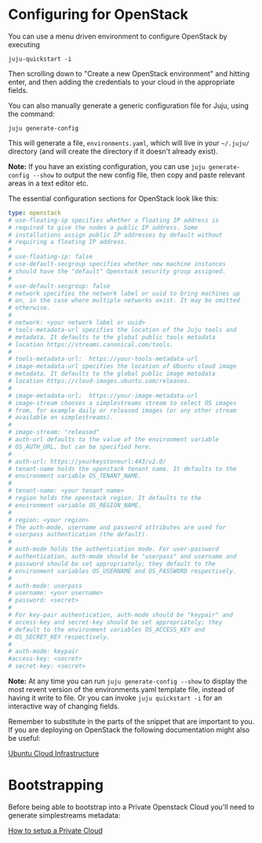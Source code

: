 # Configuring for OpenStack

You can use a menu driven environment to configure OpenStack by executing

    juju-quickstart -i

Then scrolling down to "Create a new OpenStack environment" and hitting enter,
and then adding the credentials to your cloud in the appropriate fields.

You can also manually generate a generic configuration file for Juju, using the
command:

    juju generate-config

This will generate a file, `environments.yaml`, which will live in your
`~/.juju/` directory (and will create the directory if it doesn't already
exist).

**Note:** If you have an existing configuration, you can use
`juju generate-config --show` to output the new config file, then copy and
paste relevant areas in a text editor etc.

The essential configuration sections for OpenStack look like this:

```yaml
type: openstack
# use-floating-ip specifies whether a floating IP address is
# required to give the nodes a public IP address. Some
# installations assign public IP addresses by default without
# requiring a floating IP address.
#
# use-floating-ip: false
# use-default-secgroup specifies whether new machine instances
# should have the "default" Openstack security group assigned.
#
# use-default-secgroup: false
# network specifies the network label or uuid to bring machines up
# on, in the case where multiple networks exist. It may be omitted
# otherwise.
#
# network: <your network label or uuid>
# tools-metadata-url specifies the location of the Juju tools and
# metadata. It defaults to the global public tools metadata
# location https://streams.canonical.com/tools.
#
# tools-metadata-url:  https://your-tools-metadata-url
# image-metadata-url specifies the location of Ubuntu cloud image
# metadata. It defaults to the global public image metadata
# location https://cloud-images.ubuntu.com/releases.
#
# image-metadata-url:  https://your-image-metadata-url
# image-stream chooses a simplestreams stream to select OS images
# from, for example daily or released images (or any other stream
# available on simplestreams).
#
# image-stream: "released"
# auth-url defaults to the value of the environment variable
# OS_AUTH_URL, but can be specified here.
#
# auth-url: https://yourkeystoneurl:443/v2.0/
# tenant-name holds the openstack tenant name. It defaults to the
# environment variable OS_TENANT_NAME.
#
# tenant-name: <your tenant name>
# region holds the openstack region. It defaults to the
# environment variable OS_REGION_NAME.
#
# region: <your region>
# The auth-mode, username and password attributes are used for
# userpass authentication (the default).
#
# auth-mode holds the authentication mode. For user-password
# authentication, auth-mode should be "userpass" and username and
# password should be set appropriately; they default to the
# environment variables OS_USERNAME and OS_PASSWORD respectively.
#
# auth-mode: userpass
# username: <your username>
# password: <secret>
#
# For key-pair authentication, auth-mode should be "keypair" and
# access-key and secret-key should be set appropriately; they
# default to the environment variables OS_ACCESS_KEY and
# OS_SECRET_KEY respectively.
#
# auth-mode: keypair
#access-key: <secret>
# secret-key: <secret>
```

**Note:** At any time you can run `juju generate-config --show` to display the
most revent version of the environments.yaml template file, instead of having
it write to file. Or you can invoke `juju quickstart -i` for an interactive way
of changing fields.

Remember to substitute in the parts of the snippet that are important to you.
If you are deploying on OpenStack the following documentation might also be
useful:

[Ubuntu Cloud
Infrastructure](https://help.ubuntu.com/community/UbuntuCloudInfrastructure)

# Bootstrapping

Before being able to bootstrap into a Private Openstack Cloud you'll need to generate
simplestreams metadata:

[How to setup a Private Cloud](howto-privatecloud.html)
